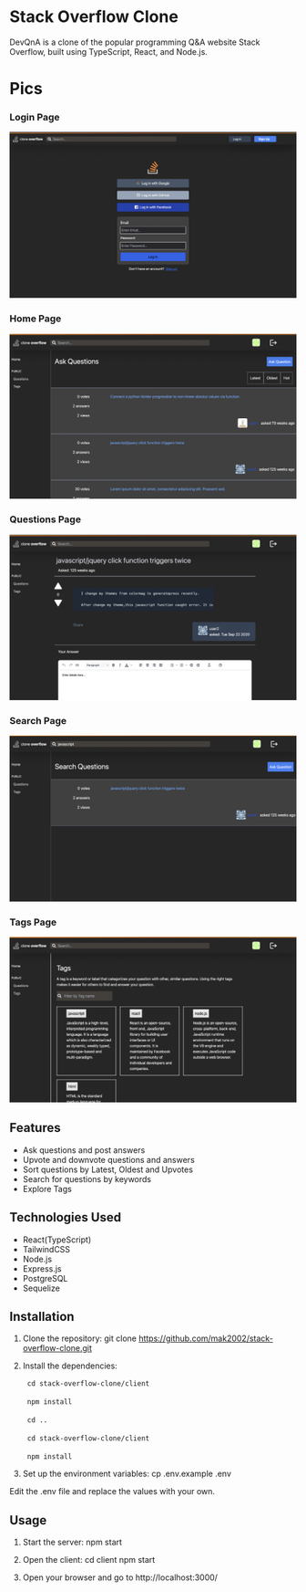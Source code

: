 # Stack Overflow Clone

DevQnA is a clone of the popular programming Q&A website Stack Overflow, built using TypeScript, React, and Node.js.

# Pics
<!-- add pics here -->

### Login Page
![Login Page](/imgs/login.png)

### Home Page
![Home Page](/imgs/home.png)


### Questions Page
![Questions Page](/imgs/questions.png)

### Search Page
![Search Page](/imgs/search.png)

### Tags Page
![Tags Page](/imgs/tags.png)

## Features

- Ask questions and post answers
- Upvote and downvote questions and answers
- Sort questions by Latest, Oldest and Upvotes
- Search for questions by keywords
- Explore Tags

## Technologies Used

- React(TypeScript)
- TailwindCSS
- Node.js
- Express.js
- PostgreSQL
- Sequelize
## Installation

1. Clone the repository:
git clone https://github.com/mak2002/stack-overflow-clone.git

2. Install the dependencies:
        
        cd stack-overflow-clone/client
        
        npm install

        cd ..

        cd stack-overflow-clone/client
        
        npm install

3. Set up the environment variables:
cp .env.example .env

Edit the .env file and replace the values with your own.

## Usage

1. Start the server:
npm start

2. Open the client:
cd client
npm start

3. Open your browser and go to http://localhost:3000/
